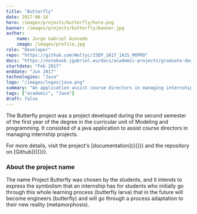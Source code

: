 ```yaml
---
title: "Butterfly"
date: 2017-06-16
hero: /images/projects/butterfly/hero.png
banner: /images/projects/butterfly/banner.jpg
author:
    name: Jorge Gabriel Azevedo
    image: /images/profile.jpg
role: "Developer"
repo: "https://github.com/Wultyc/ISEP_1617_1A2S_MOPRO"
docs: "https://notebook.jgabriel.eu/docs/academic-projects/graduate-degree/butterfly/"
startdate: "Feb 2017"
enddate: "Jun 2017"
technologies: "Java"
logo: "/images/logos/java.png"
summary: "An application assist course directors in managing internship projects."
tags: ["academic", "Java"]
draft: false
---
```

<!--more-->
The Butterfly project was a project developed during the second semester of the first year of the degree in the curricular unit of Modeling and programming. It consisted of a java application to assist course directors in managing internship projects.

For more details, visit the project's [documentation]({{<param docs>}}) and the repository on [Github]({{<param repo>}}).

### About the project name
The name Project Butterfly was chosen by the students, and it intends to express the symbolism that an internship has for students who initially go through this whole learning process (butterfly larva) that in the future will become engineers (butterfly) and will go through a process adaptation to their new reality (metamorphosis).